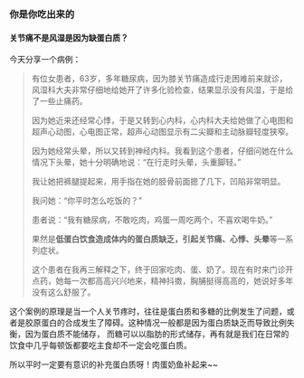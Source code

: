 ### 你是你吃出来的

#### 关节痛不是风湿是因为缺蛋白质？

今天分享一个病例：

> 有位女患者，63岁，多年糖尿病，因为膝关节痛造成行走困难前来就诊，风湿科大夫非常仔细地给她开了许多化验检查，结果显示没有风湿，于是给了一些止痛药。
> 
> 因为她近来还经常心悸，于是又转到心内科，心内科大夫给她做了心电图和超声心动图，心电图正常，超声心动图显示有二尖瓣和主动脉瓣轻度狭窄。
>
> 因为她经常头晕，所以又转到神经内科。我看到这个患者，仔细问她在什么情况下头晕，她十分明确地说：“在行走时头晕，头重脚轻。”
>
> 我让她把裤腿提起来，用手指在她的胫骨前面摁了几下，凹陷非常明显。
>
> 我问她：“你平时怎么吃饭的？”
>
> 患者说：“我有糖尿病，不敢吃肉，鸡蛋一周吃两个，不喜欢喝牛奶。”
>
> 果然是**低蛋白饮食造成体内的蛋白质缺乏，引起关节痛、心悸、头晕**等一系列症状。
>
> 这个患者在我再三解释之下，终于回家吃肉、蛋、奶了。现在有时来门诊开点药，她每一次都高高兴兴地来，精神抖擞，胸脯挺得高高的，她说好多年没有这么舒服了。

这个案例的原理是当一个人关节疼时，往往是蛋白质和多糖的比例发生了问题，或者是胶原蛋白的合成发生了障碍。这种情况一般都是因为蛋白质缺乏而导致比例失衡，因为蛋白质不能储存，
而糖可以以脂肪的形式储存，再有就是我们在日常的饮食中几乎每顿饭都要吃主食却不一定会吃蛋白质。

所以平时一定要有意识的补充蛋白质呀！肉蛋奶鱼补起来~~ 
